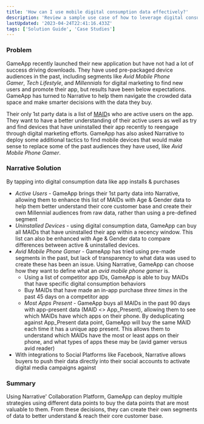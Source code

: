 ```yaml
---
title: 'How can I use mobile digital consumption data effectively?'
description: 'Review a sample use case of how to leverage digital consumption data to effectively capture and reveal online behaviors, consumer interests, preferences and patterns. '
lastUpdated: '2023-04-24T22:41:16.433Z'
tags: ['Solution Guide', 'Case Studies']
---
```

### **Problem**

GameApp recently launched their new application but have not had a lot of success driving downloads. They have used pre-packaged device audiences in the past, including segments like _Avid_ _Mobile Phone Gamer_, _Tech Lifestyle_, and _Millennials_ for digital marketing to find new users and promote their app, but results have been below expectations. GameApp has turned to Narrative to help them navigate the crowded data space and make smarter decisions with the data they buy.

Their only 1st party data is a list of [MAID](https://kb.narrative.io/mobile-advertising-ids)s who are active users on the app. They want to have a better understanding of their active users as well as try and find devices that have uninstalled their app recently to reengage through digital marketing efforts. GameApp has also asked Narrative to deploy some additional tactics to find mobile devices that would make sense to replace some of the past audiences they have used, like _Avid_ _Mobile Phone Gamer_. 

### **Narrative Solution**

By tapping into digital consumption data like app installs & purchases

*   _Active Users_ - GameApp brings their 1st party data into Narrative, allowing them to enhance this list of MAIDs with Age & Gender data to help them better understand their core customer base and create their own Millennial audiences from raw data, rather than using a pre-defined segment
*   _Uninstalled Devices_ - using digital consumption data, GameApp can buy all MAIDs that have uninstalled their app within a recency window. This list can also be enhanced with Age & Gender data to compare differences between active & uninstalled devices.
*   _Avid Mobile Phone_ _Gamer_ - GameApp has tried using pre-made segments in the past, but lack of transparency to what data was used to create these has been an issue. Using Narrative, GameApp can choose how they want to define what an _avid mobile phone gamer_ is.  
    *   Using a list of competitor app IDs, GameApp is able to buy MAIDs that have specific digital consumption behaviors
    *   Buy MAIDs that have made an in-app purchase _three times_ in the past 45 days on a competitor app
    *   _Most Apps Present -_ GameApp buys all MAIDs in the past 90 days with app-present data (MAID <> App\_Present), allowing them to see which MAIDs have which apps on their phone. By deduplicating against App\_Present data point, GameApp will buy the same MAID each time it has a unique app present. This allows them to understand which MAIDs have the most or least apps on their phone, and what types of apps these may be (avid gamer versus avid reader)
*   With integrations to Social Platforms like Facebook, Narrative allows buyers to push their data directly into their social accounts to activate digital media campaigns against

### **Summary**

Using Narrative' Collaboration Platform, GameApp can deploy multiple strategies using different data points to buy the data points that are most valuable to them. From these decisions, they can create their own segments of data to better understand & reach their core customer base.
